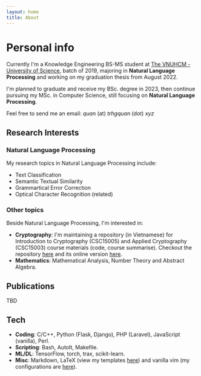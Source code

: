 ```yaml
---
layout: home
title: About
---
```

# Personal info

Currently I'm a Knowledge Engineering BS-MS student at [The VNUHCM - University of Science](https://en.hcmus.edu.vn), batch of 2019, majoring in **Natural Language Processing** and working on my graduation thesis from August 2022.

I'm planned to graduate and receive my BSc. degree in 2023, then continue pursuing my MSc. in Computer Science, still focusing on **Natural Language Processing**.

Feel free to send me an email: *quan* (at) *trhgquan* (dot) *xyz*

## Research Interests
### Natural Language Processing
My research topics in Natural Language Processing include:
- Text Classification
- Semantic Textual Similarity
- Grammartical Error Correction
- Optical Character Recognition (related)

### Other topics
Beside Natural Language Processing, I'm interested in:
- **Cryptography**: I'm maintaining a repository (in Vietnamese) for Introduction to Cryptography (CSC15005) and Applied Cryptography (CSC15003) course materials (code, course summarise). Checkout the repository [here](https://github.com/trhgquan/crypto) and its online version [here](https://trhgquan.github.io/crypto).
- **Mathematics**: Mathematical Analysis, Number Theory and Abstract Algebra.

## Publications
TBD

## Tech
- **Coding**: C/C++, Python (Flask, Django), PHP (Laravel), JavaScript (vanilla), Perl.
- **Scripting**: Bash, AutoIt, Makefile.
- **ML/DL**: TensorFlow, torch, trax, scikit-learn.
- **Misc**: Markdown, LaTeX (view my templates [here](https://github.com/khongsomeo/latex-products))  and vanilla vim (my configurations are [here](https://github.com/hwangswan/dotfiles)).